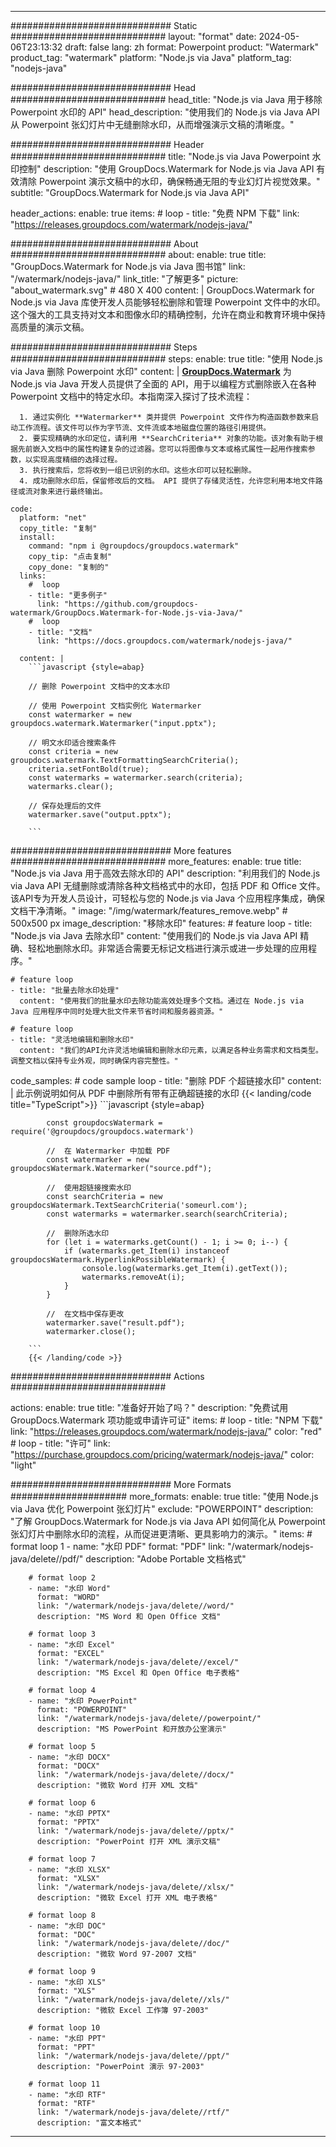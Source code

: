 
---
############################# Static ############################
layout: "format"
date:  2024-05-06T23:13:32
draft: false
lang: zh
format: Powerpoint
product: "Watermark"
product_tag: "watermark"
platform: "Node.js via Java"
platform_tag: "nodejs-java"

############################# Head ############################
head_title: "Node.js via Java 用于移除 Powerpoint 水印的 API"
head_description: "使用我们的 Node.js via Java API 从 Powerpoint 张幻灯片中无缝删除水印，从而增强演示文稿的清晰度。"

############################# Header ############################
title: "Node.js via Java Powerpoint 水印控制" 
description: "使用 GroupDocs.Watermark for Node.js via Java API 有效清除 Powerpoint 演示文稿中的水印，确保畅通无阻的专业幻灯片视觉效果。"
subtitle: "GroupDocs.Watermark for Node.js via Java API" 

header_actions:
  enable: true
  items:
    #  loop
    - title: "免费 NPM 下载"
      link: "https://releases.groupdocs.com/watermark/nodejs-java/"
      
############################# About ############################
about:
    enable: true
    title: "GroupDocs.Watermark for Node.js via Java 图书馆"
    link: "/watermark/nodejs-java/"
    link_title: "了解更多"
    picture: "about_watermark.svg" # 480 X 400
    content: |
       GroupDocs.Watermark for Node.js via Java 库使开发人员能够轻松删除和管理 Powerpoint 文件中的水印。这个强大的工具支持对文本和图像水印的精确控制，允许在商业和教育环境中保持高质量的演示文稿。

############################# Steps ############################
steps:
    enable: true
    title: "使用 Node.js via Java 删除 Powerpoint 水印"
    content: |
      **[GroupDocs.Watermark](https://products.groupdocs.com/watermark/nodejs-java/)** 为 Node.js via Java 开发人员提供了全面的 API，用于以编程方式删除嵌入在各种 Powerpoint 文档中的特定水印。本指南深入探讨了技术流程：
      
      1. 通过实例化 **Watermarker** 类并提供 Powerpoint 文件作为构造函数参数来启动工作流程。该文件可以作为字节流、文件流或本地磁盘位置的路径引用提供。
      2. 要实现精确的水印定位，请利用 **SearchCriteria** 对象的功能。该对象有助于根据先前嵌入文档中的属性构建复杂的过滤器。您可以将图像与文本或格式属性一起用作搜索参数，以实现高度精细的选择过程。
      3. 执行搜索后，您将收到一组已识别的水印。这些水印可以轻松删除。
      4. 成功删除水印后，保留修改后的文档。 API 提供了存储灵活性，允许您利用本地文件路径或流对象来进行最终输出。
   
    code:
      platform: "net"
      copy_title: "复制"
      install:
        command: "npm i @groupdocs/groupdocs.watermark"
        copy_tip: "点击复制"
        copy_done: "复制的"
      links:
        #  loop
        - title: "更多例子"
          link: "https://github.com/groupdocs-watermark/GroupDocs.Watermark-for-Node.js-via-Java/"
        #  loop
        - title: "文档"
          link: "https://docs.groupdocs.com/watermark/nodejs-java/"
          
      content: |
        ```javascript {style=abap}

        // 删除 Powerpoint 文档中的文本水印

        // 使用 Powerpoint 文档实例化 Watermarker
        const watermarker = new groupdocs.watermark.Watermarker("input.pptx");
        
        // 明文水印适合搜索条件
        const criteria = new groupdocs.watermark.TextFormattingSearchCriteria();
        criteria.setFontBold(true);
        const watermarks = watermarker.search(criteria);
        watermarks.clear();

        // 保存处理后的文件
        watermarker.save("output.pptx");
        
        ```            

############################# More features ############################
more_features:
  enable: true
  title: "Node.js via Java 用于高效去除水印的 API"
  description: "利用我们的 Node.js via Java API 无缝删除或清除各种文档格式中的水印，包括 PDF 和 Office 文件。该API专为开发人员设计，可轻松与您的 Node.js via Java 个应用程序集成，确保文档干净清晰。"
  image: "/img/watermark/features_remove.webp" # 500x500 px
  image_description: "移除水印"
  features:
    # feature loop
    - title: "Node.js via Java 去除水印"
      content: "使用我们的 Node.js via Java API 精确、轻松地删除水印。非常适合需要无标记文档进行演示或进一步处理的应用程序。"

    # feature loop
    - title: "批量去除水印处理"
      content: "使用我们的批量水印去除功能高效处理多个文档。通过在 Node.js via Java 应用程序中同时处理大批文件来节省时间和服务器资源。"

    # feature loop
    - title: "灵活地编辑和删除水印"
      content: "我们的API允许灵活地编辑和删除水印元素，以满足各种业务需求和文档类型。调整文档以保持专业外观，同时确保内容完整性。"
      
  code_samples:
    # code sample loop
    - title: "删除 PDF 个超链接水印"
      content: |
        此示例说明如何从 PDF 中删除所有带有正确超链接的水印
        {{< landing/code title="TypeScript">}}
        ```javascript {style=abap}
        
            const groupdocsWatermark = require('@groupdocs/groupdocs.watermark')

            //  在 Watermarker 中加载 PDF
            const watermarker = new groupdocsWatermark.Watermarker("source.pdf");

            //  使用超链接搜索水印
            const searchCriteria = new groupdocsWatermark.TextSearchCriteria('someurl.com');
            const watermarks = watermarker.search(searchCriteria);
  
            //  删除所选水印
            for (let i = watermarks.getCount() - 1; i >= 0; i--) {
                if (watermarks.get_Item(i) instanceof groupdocsWatermark.HyperlinkPossibleWatermark) {
                    console.log(watermarks.get_Item(i).getText());
                    watermarks.removeAt(i);
                }
            }

            //  在文档中保存更改
            watermarker.save("result.pdf");
            watermarker.close();

        ```
        {{< /landing/code >}}


############################# Actions ############################

actions:
  enable: true
  title: "准备好开始了吗？"
  description: "免费试用 GroupDocs.Watermark 项功能或申请许可证"
  items:
    #  loop
    - title: "NPM 下载"
      link: "https://releases.groupdocs.com/watermark/nodejs-java/"
      color: "red"
        #  loop
    - title: "许可"
      link: "https://purchase.groupdocs.com/pricing/watermark/nodejs-java/"
      color: "light"


############################# More Formats #####################
more_formats:
    enable: true
    title: "使用 Node.js via Java 优化 Powerpoint 张幻灯片"
    exclude: "POWERPOINT"
    description: "了解 GroupDocs.Watermark for Node.js via Java API 如何简化从 Powerpoint 张幻灯片中删除水印的流程，从而促进更清晰、更具影响力的演示。"
    items: 
        # format loop 1
        - name: "水印 PDF"
          format: "PDF"
          link: "/watermark/nodejs-java/delete//pdf/"
          description: "Adobe Portable 文档格式"

        # format loop 2
        - name: "水印 Word"
          format: "WORD"
          link: "/watermark/nodejs-java/delete//word/"
          description: "MS Word 和 Open Office 文档"
          
        # format loop 3
        - name: "水印 Excel"
          format: "EXCEL"
          link: "/watermark/nodejs-java/delete//excel/"
          description: "MS Excel 和 Open Office 电子表格"

        # format loop 4
        - name: "水印 PowerPoint"
          format: "POWERPOINT"
          link: "/watermark/nodejs-java/delete//powerpoint/"
          description: "MS PowerPoint 和开放办公室演示"

        # format loop 5
        - name: "水印 DOCX"
          format: "DOCX"
          link: "/watermark/nodejs-java/delete//docx/"
          description: "微软 Word 打开 XML 文档"
          
        # format loop 6
        - name: "水印 PPTX"
          format: "PPTX"
          link: "/watermark/nodejs-java/delete//pptx/"
          description: "PowerPoint 打开 XML 演示文稿"
          
        # format loop 7
        - name: "水印 XLSX"
          format: "XLSX"
          link: "/watermark/nodejs-java/delete//xlsx/"
          description: "微软 Excel 打开 XML 电子表格"

        # format loop 8
        - name: "水印 DOC"
          format: "DOC"
          link: "/watermark/nodejs-java/delete//doc/"
          description: "微软 Word 97-2007 文档"

        # format loop 9
        - name: "水印 XLS"
          format: "XLS"
          link: "/watermark/nodejs-java/delete//xls/"
          description: "微软 Excel 工作簿 97-2003"

        # format loop 10
        - name: "水印 PPT"
          format: "PPT"
          link: "/watermark/nodejs-java/delete//ppt/"
          description: "PowerPoint 演示 97-2003"

        # format loop 11
        - name: "水印 RTF"
          format: "RTF"
          link: "/watermark/nodejs-java/delete//rtf/"
          description: "富文本格式"

---